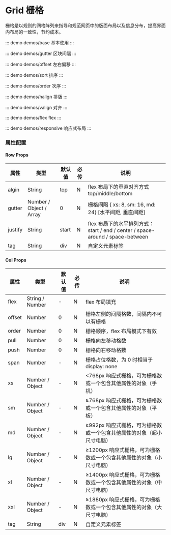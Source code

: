 # Grid 栅格
栅格是以规则的网格阵列来指导和规范网页中的版面布局以及信息分布，提高界面内布局的一致性，节约成本。

::: demo demos/base 基本使用
:::

::: demo demos/gutter 区块间隔
:::

::: demo demos/offset 左右偏移
:::

::: demo demos/sort 排序
:::

::: demo demos/order 次序
:::

::: demo demos/halign 排版
:::

::: demo demos/valign 对齐
:::

::: demo demos/flex flex
:::

::: demo demos/responsive 响应式布局
:::

### 属性配置
#### Row Props
| 属性 | 类型 | 默认值 | 必传 | 说明 |
|-----|-----|-----|-----|-----|
|algin|String|top|N|flex 布局下的垂直对齐方式 top/middle/bottom|
|gutter|Number / Object / Array|0|N|栅格间隔 { xs: 8, sm: 16, md: 24} [水平间距, 垂直间距]|
|justify|String|start|N|flex 布局下的水平排列方式：start / end / center / space-around / space-between|
|tag|String|div|N|自定义元素标签|

#### Col Props
| 属性 | 类型 | 默认值 | 必传 | 说明 |
|-----|-----|-----|-----|-----|
|flex|String / Number|-|N|flex 布局填充|
|offset|Number|0|N|栅格左侧的间隔格数，间隔内不可以有栅格|
|order|Number|0|N|栅格顺序，flex 布局模式下有效|
|pull|Number|0|N|栅格向左移动格数|
|push|Number|0|N|栅格向右移动格数|
|span|Number|-|N|栅格占位格数，为 0 时相当于 display: none|
|xs|Number / Object|-|N|<768px 响应式栅格，可为栅格数或一个包含其他属性的对象（手机）|
|sm|Number / Object|-|N|≥768px 响应式栅格，可为栅格数或一个包含其他属性的对象（平板）|
|md|Number / Object|-|N|≥992px 响应式栅格，可为栅格数或一个包含其他属性的对象（超小尺寸电脑）|
|lg|Number / Object|-|N|≥1200px 响应式栅格，可为栅格数或一个包含其他属性的对象（小尺寸电脑）|
|xl|Number / Object|-|N|≥1400px 响应式栅格，可为栅格数或一个包含其他属性的对象（中尺寸电脑）|
|xxl|Number / Object|-|N|≥1880px 响应式栅格，可为栅格数或一个包含其他属性的对象（大尺寸电脑）|
|tag|String|div|N|自定义元素标签|
